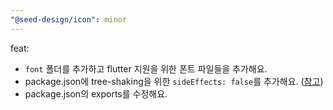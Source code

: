 ```yaml
---
"@seed-design/icon": minor
---
```


feat:

- `font` 폴더를 추가하고 flutter 지원을 위한 폰트 파일들을 추가해요.
- package.json에 tree-shaking을 위한 `sideEffects: false`를 추가해요. ([참고](https://github.com/vercel/next.js/issues/12557#issuecomment-865142966))
- package.json의 exports를 수정해요.

